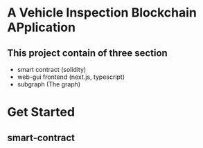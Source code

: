 # A Vehicle Inspection Blockchain APplication

## This project contain of three section
- smart contract (solidity)
- web-gui frontend (next.js, typescript)
- subgraph (The graph)


# Get Started

## smart-contract 

